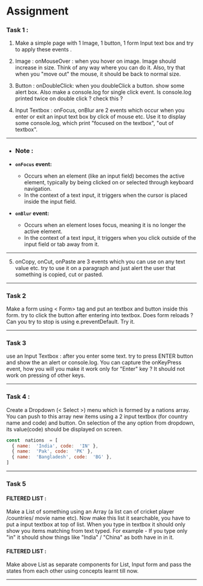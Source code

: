 # Assignment

### Task 1 : 

1. Make a simple page with 1 Image, 1 button, 1 form Input text box and try to apply these events .

2. Image :  onMouseOver : when you hover on image. Image should increase in size. Think of any way where you can do it. Also, try that when you "move out" the mouse, it should be back to normal size.

3. Button : onDoubleClick: when you doubleClick a button. show some alert box. Also make a console.log for single click event. Is console.log printed twice on double click ? check this ?

4. Input Textbox : onFocus, onBlur are 2 events which occur when you enter or exit an input text box by click of mouse etc. Use it to display some console.log, which print "focused on the textbox", "out of textbox".


---
- ### Note : 

- **`onFocus` event:**
  - Occurs when an element (like an input field) becomes the active element, typically by being clicked on or selected through keyboard navigation.
  - In the context of a text input, it triggers when the cursor is placed inside the input field.

- **`onBlur` event:**
  - Occurs when an element loses focus, meaning it is no longer the active element.
  - In the context of a text input, it triggers when you click outside of the input field or tab away from it.
---


5. onCopy, onCut, onPaste are 3 events which you can use on any text value etc. try to use it on a paragraph and just alert the user that something is copied, cut or pasted.

---

### Task 2  

Make a form using < Form> tag and put an textbox and button inside this form. try to click the button after entering into textbox. Does form reloads ? Can you try to stop is using e.preventDefault. Try it.

---

### Task 3 

use an Input Textbox : after you enter some text. try to press ENTER button and show the an alert or console.log. You can capture the onKeyPress event, how you will you make it work only for "Enter" key ? It should not work on pressing of other keys. 

---

### Task 4 :

Create a Dropdown (< Select >) menu which is formed by a nations array. You can push to this array new items using a 2 input textbox (for country name and code) and button. On selection of the any option from dropdown, its value(code) should be displayed on screen.

```js
const  nations  = [
  { name:  'India', code:  'IN' },
  { name:  'Pak', code:  'PK' },
  { name:  'Bangladesh', code:  'BG' },
] 
```

---
### Task 5

#### FILTERED LIST :

Make a List of something using an Array (a list can of cricket player /countries/ movie name etc). Now make this list it searchable, you have to put a input textbox at top of list. When you type in textbox it should only show you items matching from text typed. For example - If you type only "in" it should show things like "India" / "China" as both have in in it.

#### FILTERED LIST : 

Make above List as separate components for List, Input form and pass the states from each other using concepts learnt till now.

---